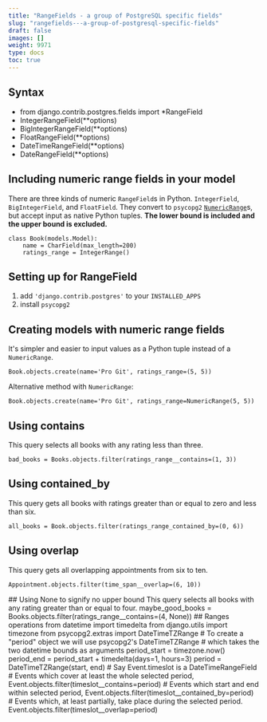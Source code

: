 ```yaml
---
title: "RangeFields - a group of PostgreSQL specific fields"
slug: "rangefields---a-group-of-postgresql-specific-fields"
draft: false
images: []
weight: 9971
type: docs
toc: true
---
```


## Syntax
- from django.contrib.postgres.fields import *RangeField
- IntegerRangeField(**options)
- BigIntegerRangeField(**options)
- FloatRangeField(**options)
- DateTimeRangeField(**options)
- DateRangeField(**options)

## Including numeric range fields in your model
There are three kinds of numeric `RangeField`s in Python. `IntegerField`, `BigIntegerField`, and `FloatField`. They convert to `psycopg2` [`NumericRange`][1]s, but accept input as native Python tuples. **The lower bound is included and the upper bound is excluded.**

    class Book(models.Model):
        name = CharField(max_length=200)
        ratings_range = IntegerRange()

  [1]: http://initd.org/psycopg/docs/extras.html#psycopg2.extras.NumericRange

## Setting up for RangeField
 1. add `'django.contrib.postgres'` to your `INSTALLED_APPS`
 2. install `psycopg2` 

## Creating models with numeric range fields
It's simpler and easier to input values as a Python tuple instead of a `NumericRange`.

    Book.objects.create(name='Pro Git', ratings_range=(5, 5))

Alternative method with `NumericRange`:

    Book.objects.create(name='Pro Git', ratings_range=NumericRange(5, 5))

## Using contains
This query selects all books with any rating less than three.

    bad_books = Books.objects.filter(ratings_range__contains=(1, 3))




## Using contained_by
This query gets all books with ratings greater than or equal to zero and less than six.

    all_books = Book.objects.filter(ratings_range_contained_by=(0, 6))



## Using overlap
This query gets all overlapping appointments from six to ten.

    Appointment.objects.filter(time_span__overlap=(6, 10))

<!--
Dear future editors:

Use DateTimeTZRange() for this one. 
          - CrazyPython
--!>

## Using None to signify no upper bound
This query selects all books with any rating greater than or equal to four.

    maybe_good_books = Books.objects.filter(ratings_range__contains=(4, None))

## Ranges operations
    from datetime import timedelta

    from django.utils import timezone
    from psycopg2.extras import DateTimeTZRange

    # To create a "period" object we will use psycopg2's DateTimeTZRange
    # which takes the two datetime bounds as arguments
    period_start = timezone.now()
    period_end = period_start + timedelta(days=1, hours=3)
    period = DateTimeTZRange(start, end)

    # Say Event.timeslot is a DateTimeRangeField

    # Events which cover at least the whole selected period,
    Event.objects.filter(timeslot__contains=period)

    # Events which start and end within selected period,
    Event.objects.filter(timeslot__contained_by=period)

    # Events which, at least partially, take place during the selected period.
    Event.objects.filter(timeslot__overlap=period)

